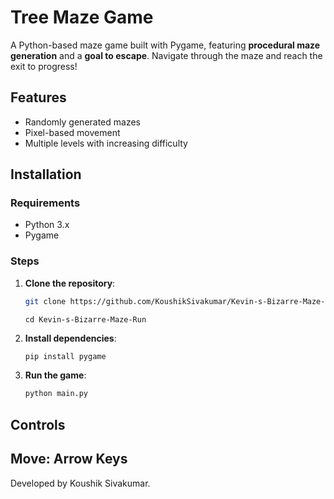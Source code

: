 # Tree Maze Game
A Python-based maze game built with Pygame, featuring **procedural maze generation** and a **goal to escape**. Navigate through the maze and reach the exit to progress!

## Features
- Randomly generated mazes
- Pixel-based movement  
- Multiple levels with increasing difficulty  

## Installation
### Requirements
- Python 3.x
- Pygame

### Steps
1. **Clone the repository**:
   ```bash
   git clone https://github.com/KoushikSivakumar/Kevin-s-Bizarre-Maze-Run.git
   ```
   ```
   cd Kevin-s-Bizarre-Maze-Run
   ```
2. **Install dependencies**:
   ```bash
   pip install pygame
   ```
3. **Run the game**:
   ```bash
   python main.py
   ```

## Controls
Move: **Arrow Keys**  
---

Developed by Koushik Sivakumar.

